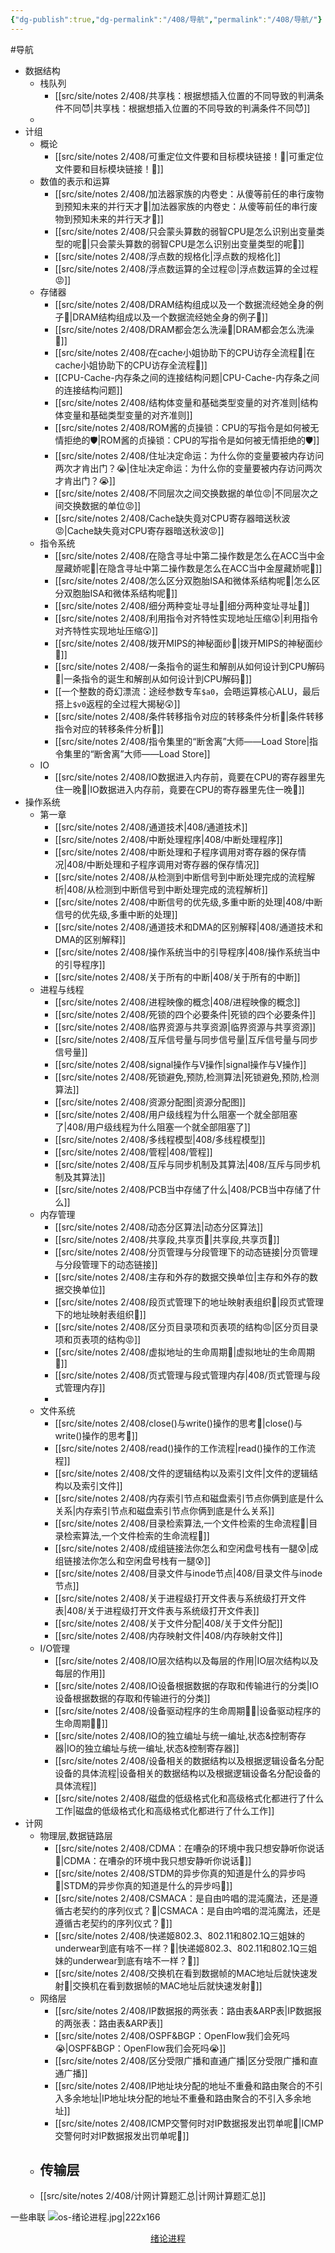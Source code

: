 ```yaml
---
{"dg-publish":true,"dg-permalink":"/408/导航","permalink":"/408/导航/"}
---
```



#导航
- 数据结构
	- 栈队列
		- [[src/site/notes 2/408/共享栈：根据想插入位置的不同导致的判满条件不同😈\|共享栈：根据想插入位置的不同导致的判满条件不同😈]]
	- 
- 计组
	- 概论
		- [[src/site/notes 2/408/可重定位文件要和目标模块链接！🥵\|可重定位文件要和目标模块链接！🥵]]
	- 数值的表示和运算
		- [[src/site/notes 2/408/加法器家族的内卷史：从傻等前任的串行废物到预知未来的并行天才🤔\|加法器家族的内卷史：从傻等前任的串行废物到预知未来的并行天才🤔]]
		- [[src/site/notes 2/408/只会蒙头算数的弱智CPU是怎么识别出变量类型的呢🤔\|只会蒙头算数的弱智CPU是怎么识别出变量类型的呢🤔]]
		- [[src/site/notes 2/408/浮点数的规格化\|浮点数的规格化]]
		- [[src/site/notes 2/408/浮点数运算的全过程😡\|浮点数运算的全过程😡]]
	- 存储器
		- [[src/site/notes 2/408/DRAM结构组成以及一个数据流经她全身的例子🥵\|DRAM结构组成以及一个数据流经她全身的例子🥵]]
		- [[src/site/notes 2/408/DRAM都会怎么洗澡🥵\|DRAM都会怎么洗澡🥵]]
		- [[src/site/notes 2/408/在cache小姐协助下的CPU访存全流程🤔\|在cache小姐协助下的CPU访存全流程🤔]]
		- [[CPU-Cache-内存条之间的连接结构问题\|CPU-Cache-内存条之间的连接结构问题]]
		- [[src/site/notes 2/408/结构体变量和基础类型变量的对齐准则\|结构体变量和基础类型变量的对齐准则]]
		- [[src/site/notes 2/408/ROM酱的贞操锁：CPU的写指令是如何被无情拒绝的🛡️\|ROM酱的贞操锁：CPU的写指令是如何被无情拒绝的🛡️]]
		- [[src/site/notes 2/408/住址决定命运：为什么你的变量要被内存访问两次才肯出门？😭\|住址决定命运：为什么你的变量要被内存访问两次才肯出门？😭]]
		- [[src/site/notes 2/408/不同层次之间交换数据的单位😡\|不同层次之间交换数据的单位😡]]
		- [[src/site/notes 2/408/Cache缺失竟对CPU寄存器暗送秋波😡\|Cache缺失竟对CPU寄存器暗送秋波😡]]
	- 指令系统
		- [[src/site/notes 2/408/在隐含寻址中第二操作数是怎么在ACC当中金屋藏娇呢🤔\|在隐含寻址中第二操作数是怎么在ACC当中金屋藏娇呢🤔]]
		- [[src/site/notes 2/408/怎么区分双胞胎ISA和微体系结构呢🤔\|怎么区分双胞胎ISA和微体系结构呢🤔]]
		- [[src/site/notes 2/408/细分两种变址寻址🤔\|细分两种变址寻址🤔]]
		- [[src/site/notes 2/408/利用指令对齐特性实现地址压缩😲\|利用指令对齐特性实现地址压缩😲]]
		- [[src/site/notes 2/408/拨开MIPS的神秘面纱🥵\|拨开MIPS的神秘面纱🥵]]
		- [[src/site/notes 2/408/一条指令的诞生和解剖从如何设计到CPU解码🤔\|一条指令的诞生和解剖从如何设计到CPU解码🤔]]
		- [[一个整数的奇幻漂流：途经参数专车`$a0`，会晤运算核心ALU，最后搭上`$v0`返程的全过程大揭秘😲]]
		- [[src/site/notes 2/408/条件转移指令对应的转移条件分析🤔\|条件转移指令对应的转移条件分析🤔]]
		- [[src/site/notes 2/408/指令集里的“断舍离”大师——Load Store\|指令集里的“断舍离”大师——Load Store]]
	- IO
		- [[src/site/notes 2/408/IO数据进入内存前，竟要在CPU的寄存器里先住一晚🥵\|IO数据进入内存前，竟要在CPU的寄存器里先住一晚🥵]]
- 操作系统
	- 第一章
		- [[src/site/notes 2/408/通道技术\|408/通道技术]]
		- [[src/site/notes 2/408/中断处理程序\|408/中断处理程序]]
		- [[src/site/notes 2/408/中断处理和子程序调用对寄存器的保存情况\|408/中断处理和子程序调用对寄存器的保存情况]]
		- [[src/site/notes 2/408/从检测到中断信号到中断处理完成的流程解析\|408/从检测到中断信号到中断处理完成的流程解析]]
		- [[src/site/notes 2/408/中断信号的优先级,多重中断的处理\|408/中断信号的优先级,多重中断的处理]]
		- [[src/site/notes 2/408/通道技术和DMA的区别解释\|408/通道技术和DMA的区别解释]]
		- [[src/site/notes 2/408/操作系统当中的引导程序\|408/操作系统当中的引导程序]]
		- [[src/site/notes 2/408/关于所有的中断\|408/关于所有的中断]]
	- 进程与线程
		- [[src/site/notes 2/408/进程映像的概念\|408/进程映像的概念]]
		- [[src/site/notes 2/408/死锁的四个必要条件\|死锁的四个必要条件]]
		- [[src/site/notes 2/408/临界资源与共享资源\|临界资源与共享资源]]
		- [[src/site/notes 2/408/互斥信号量与同步信号量\|互斥信号量与同步信号量]]
		- [[src/site/notes 2/408/signal操作与V操作\|signal操作与V操作]]
		- [[src/site/notes 2/408/死锁避免,预防,检测算法\|死锁避免,预防,检测算法]]
		- [[src/site/notes 2/408/资源分配图\|资源分配图]]
		- [[src/site/notes 2/408/用户级线程为什么阻塞一个就全部阻塞了\|408/用户级线程为什么阻塞一个就全部阻塞了]]
		- [[src/site/notes 2/408/多线程模型\|408/多线程模型]]
		- [[src/site/notes 2/408/管程\|408/管程]]
		- [[src/site/notes 2/408/互斥与同步机制及其算法\|408/互斥与同步机制及其算法]]
		- [[src/site/notes 2/408/PCB当中存储了什么\|408/PCB当中存储了什么]]
	- 内存管理
		- [[src/site/notes 2/408/动态分区算法\|动态分区算法]]
		- [[src/site/notes 2/408/共享段,共享页🤔\|共享段,共享页🤔]]
		- [[src/site/notes 2/408/分页管理与分段管理下的动态链接\|分页管理与分段管理下的动态链接]]
		- [[src/site/notes 2/408/主存和外存的数据交换单位\|主存和外存的数据交换单位]]
		- [[src/site/notes 2/408/段页式管理下的地址映射表组织🥰\|段页式管理下的地址映射表组织🥰]]
		- [[src/site/notes 2/408/区分页目录项和页表项的结构😡\|区分页目录项和页表项的结构😡]]
		- [[src/site/notes 2/408/虚拟地址的生命周期🥰\|虚拟地址的生命周期🥰]]
		- [[src/site/notes 2/408/页式管理与段式管理内存\|408/页式管理与段式管理内存]]
		- 
	- 文件系统
		- [[src/site/notes 2/408/close()与write()操作的思考🤔\|close()与write()操作的思考🤔]]
		- [[src/site/notes 2/408/read()操作的工作流程\|read()操作的工作流程]]
		- [[src/site/notes 2/408/文件的逻辑结构以及索引文件\|文件的逻辑结构以及索引文件]]
		- [[src/site/notes 2/408/内存索引节点和磁盘索引节点你俩到底是什么关系\|内存索引节点和磁盘索引节点你俩到底是什么关系]]
		- [[src/site/notes 2/408/目录检索算法,一个文件检索的生命流程🤔\|目录检索算法,一个文件检索的生命流程🤔]]
		- [[src/site/notes 2/408/成组链接法你怎么和空闲盘号栈有一腿😰\|成组链接法你怎么和空闲盘号栈有一腿😰]]
		- [[src/site/notes 2/408/目录文件与inode节点\|408/目录文件与inode节点]]
		- [[src/site/notes 2/408/关于进程级打开文件表与系统级打开文件表\|408/关于进程级打开文件表与系统级打开文件表]]
		- [[src/site/notes 2/408/关于文件分配\|408/关于文件分配]]
		- [[src/site/notes 2/408/内存映射文件\|408/内存映射文件]]
	- I/O管理
		- [[src/site/notes 2/408/IO层次结构以及每层的作用\|IO层次结构以及每层的作用]]
		- [[src/site/notes 2/408/IO设备根据数据的存取和传输进行的分类\|IO设备根据数据的存取和传输进行的分类]]
		- [[src/site/notes 2/408/设备驱动程序的生命周期😮‍💨\|设备驱动程序的生命周期😮‍💨]]
		- [[src/site/notes 2/408/IO的独立编址与统一编址,状态&控制寄存器\|IO的独立编址与统一编址,状态&控制寄存器]]
		- [[src/site/notes 2/408/设备相关的数据结构以及根据逻辑设备名分配设备的具体流程\|设备相关的数据结构以及根据逻辑设备名分配设备的具体流程]]
		- [[src/site/notes 2/408/磁盘的低级格式化和高级格式化都进行了什么工作\|磁盘的低级格式化和高级格式化都进行了什么工作]]
- 计网
	- 物理层,数据链路层
		- [[src/site/notes 2/408/CDMA：在嘈杂的环境中我只想安静听你说话🥰\|CDMA：在嘈杂的环境中我只想安静听你说话🥰]]
		- [[src/site/notes 2/408/STDM的异步你真的知道是什么的异步吗🤔\|STDM的异步你真的知道是什么的异步吗🤔]]
		- [[src/site/notes 2/408/CSMACA：是自由吟唱的混沌魔法，还是遵循古老契约的序列仪式？🤔\|CSMACA：是自由吟唱的混沌魔法，还是遵循古老契约的序列仪式？🤔]]
		- [[src/site/notes 2/408/快递姬802.3、802.11和802.1Q三姐妹的underwear到底有啥不一样？🤔\|快递姬802.3、802.11和802.1Q三姐妹的underwear到底有啥不一样？🤔]]
		- [[src/site/notes 2/408/交换机在看到数据帧的MAC地址后就快速发射🥵\|交换机在看到数据帧的MAC地址后就快速发射🥵]]
	- 网络层
		- [[src/site/notes 2/408/IP数据报的两张表：路由表&ARP表\|IP数据报的两张表：路由表&ARP表]]
		- [[src/site/notes 2/408/OSPF&BGP：OpenFlow我们会死吗😭\|OSPF&BGP：OpenFlow我们会死吗😭]]
		- [[src/site/notes 2/408/区分受限广播和直通广播\|区分受限广播和直通广播]]
		- [[src/site/notes 2/408/IP地址块分配的地址不重叠和路由聚合的不引入多余地址\|IP地址块分配的地址不重叠和路由聚合的不引入多余地址]]
		- [[src/site/notes 2/408/ICMP交警何时对IP数据报发出罚单呢🤔\|ICMP交警何时对IP数据报发出罚单呢🤔]]
	- 传输层
		- 
	- [[src/site/notes 2/408/计网计算题汇总\|计网计算题汇总]]

一些串联
![os-绪论进程.jpg|222x166](/img/user/%E9%99%84%E4%BB%B6/os-%E7%BB%AA%E8%AE%BA%E8%BF%9B%E7%A8%8B.jpg)
<div style="text-align: center;">
  <a href="/408/绪论进程">绪论进程</a>
</div>
